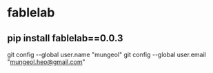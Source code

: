 # fablelab
## pip install fablelab==0.0.3

git config --global user.name "mungeol"
git config --global user.email "mungeol.heo@gmail.com"